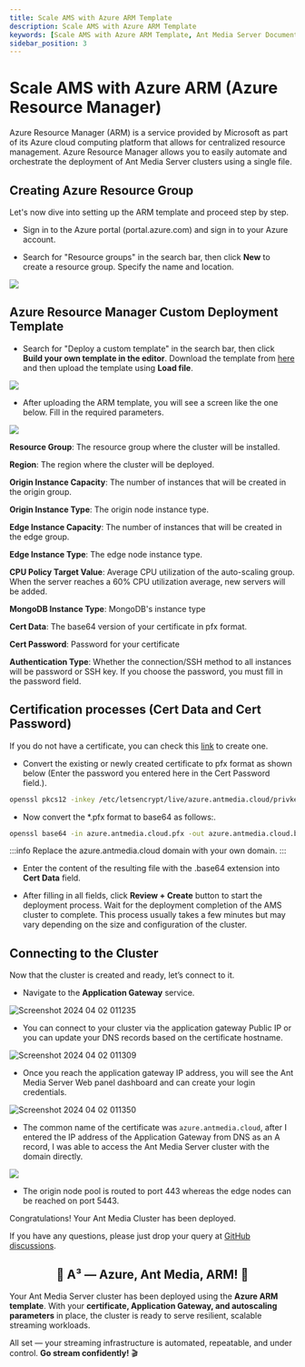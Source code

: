 ```yaml
---
title: Scale AMS with Azure ARM Template
description: Scale AMS with Azure ARM Template
keywords: [Scale AMS with Azure ARM Template, Ant Media Server Documentation, Ant Media Server Tutorials]
sidebar_position: 3
---
```


# Scale AMS with Azure ARM (Azure Resource Manager)

Azure Resource Manager (ARM) is a service provided by Microsoft as part of its Azure cloud computing platform that allows for centralized resource management. Azure Resource Manager allows you to easily automate and orchestrate the deployment of Ant Media Server clusters using a single file.

## Creating Azure Resource Group

Let's now dive into setting up the ARM template and proceed step by step.

 - Sign in to the Azure portal (portal.azure.com) and sign in to your Azure account.
 
 - Search for "Resource groups" in the search bar, then click **New** to create a resource group. Specify the name and location.

![](@site/static/img/azure/ams-cluster-in-azure-with-arm-1.png)


## Azure Resource Manager Custom Deployment Template

 - Search for "Deploy a custom template" in the search bar, then click **Build your own template in the editor**. Download the template from [here](https://raw.githubusercontent.com/ant-media/Scripts/master/azure-arm-template/antmedia-azure-autoscale.yaml) and then upload the template using **Load file**.

![](@site/static/img/azure/ams-cluster-in-azure-with-arm-2.png)

 - After uploading the ARM template, you will see a screen like the one below. Fill in the required parameters.

![](@site/static/img/azure/ams-cluster-in-azure-with-arm-3.png)

**Resource Group**: The resource group where the cluster will be installed.

**Region**: The region where the cluster will be deployed.

**Origin Instance Capacity**: The number of instances that will be created in the origin group.

**Origin Instance Type**: The origin node instance type.

**Edge Instance Capacity**: The number of instances that will be created in the edge group.

**Edge Instance Type**: The edge node instance type.

**CPU Policy Target Value**: Average CPU utilization of the auto-scaling group. When the server reaches a 60% CPU utilization average, new servers will be added.

**MongoDB Instance Type**: MongoDB's instance type

**Cert Data**: The base64 version of your certificate in pfx format.

**Cert Password**: Password for your certificate

**Authentication Type**: Whether the connection/SSH method to all instances will be password or SSH key. If you choose the password, you must fill in the password field.

## Certification processes (Cert Data and Cert Password)

If you do not have a certificate, you can check this [link](https://antmedia.io/enable-ssl-on-ant-media-server/) to create one.

- Convert the existing or newly created certificate to pfx format as shown below (Enter the password you entered here in the Cert Password field.).

```bash
openssl pkcs12 -inkey /etc/letsencrypt/live/azure.antmedia.cloud/privkey.pem -in /etc/letsencrypt/live/azure.antmedia.cloud/cert.pem -export -out azure.antmedia.cloud.pfx
```

- Now convert the *.pfx format to base64 as follows:.

```bash
openssl base64 -in azure.antmedia.cloud.pfx -out azure.antmedia.cloud.base64
```

:::info
Replace the azure.antmedia.cloud domain with your own domain.
:::

 - Enter the content of the resulting file with the .base64 extension
   into **Cert Data** field.
   
 - After filling in all fields, click **Review + Create** button to
   start the deployment process. Wait for the deployment completion of the AMS cluster to complete. This process usually takes a few minutes but may vary depending on the size and configuration of the cluster.

## Connecting to the Cluster

Now that the cluster is created and ready, let’s connect to it.

-   Navigate to the  **Application Gateway**  service.

![Screenshot 2024 04 02 011235](https://antmedia.io/wp-content/uploads/2024/04/Screenshot-2024-04-02-011235-1024x510.png)
   
- You can connect to your cluster via the application gateway Public IP or you can update your DNS records based on the certificate hostname.

![Screenshot 2024 04 02 011309](https://antmedia.io/wp-content/uploads/2024/04/Screenshot-2024-04-02-011309-1024x499.png)

-   Once you reach the application gateway IP address, you will see the Ant Media Server Web panel dashboard and can create your login credentials.

![Screenshot 2024 04 02 011350](https://antmedia.io/wp-content/uploads/2024/04/Screenshot-2024-04-02-011350-1024x552.png)

 - The common name of the certificate was `azure.antmedia.cloud`, after I entered the IP address of the Application Gateway from DNS as an A record, I was able to access the Ant Media Server cluster with the domain directly.

![](@site/static/img/azure/ams-cluster-in-azure-with-arm-5-1.png)

- The origin node pool is routed to port 443 whereas the edge nodes can be reached on port 5443.


Congratulations! Your Ant Media Cluster has been deployed.

If you have any questions, please just drop your query at [GitHub discussions](https://github.com/orgs/ant-media/discussions).



<div align="center">
  <h2> 🧩 A³ — Azure, Ant Media, ARM! 🚀 </h2>
</div>

Your Ant Media Server cluster has been deployed using the **Azure ARM template**. With your **certificate, Application Gateway, and autoscaling parameters** in place, the cluster is ready to serve resilient, scalable streaming workloads.

All set — your streaming infrastructure is automated, repeatable, and under control. **Go stream confidently!** 🎬
